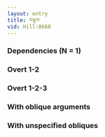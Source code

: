 ```yaml
---
layout: entry
title: བརྙས་
vid: Hill:0668
---
```

### Dependencies (N = 1)


### Overt 1-2


### Overt 1-2-3


### With oblique arguments


### With unspecified obliques
